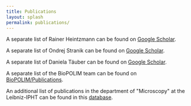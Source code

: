 ```yaml
---
title: Publications
layout: splash 
permalink: publications/ 
---
```


A separate list of Rainer Heintzmann can be found on [Google Scholar](https://scholar.google.com/citations?user=zWZsh0wAAAAJ&hl=de&oi=ao).

A separate list of Ondrej Stranik can be found on [Google Scholar](https://scholar.google.de/citations?user=wWr_jGQAAAAJ&hl=de&oi=ao).

A separate list of Daniela Täuber can be found on [Google Scholar](https://scholar.google.de/citations?user=rCUm3NwAAAAJ&hl=de).

A separate list of the BioPOLIM team can be found on [BioPOLIM/Publications](https://biopolim.de/publications.htm).

An additional list of publications in the department of "Microscopy" at the Leibniz-IPHT can be found in this [database](https://www.leibniz-ipht.de/de/abteilungen/mikroskopie/publikationen).




